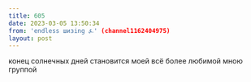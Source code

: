 ```yaml
---
title: 605
date: 2023-03-05 13:50:34
from: 'endless шизing ⍼' (channel1162404975)
layout: post
---
```


конец солнечных дней становится моей всё более любимой мною группой
